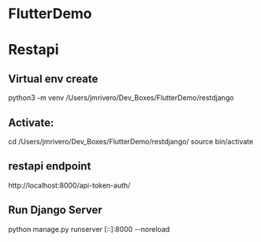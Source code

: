 # FlutterDemo

# Restapi

## Virtual env create

python3 -m venv /Users/jmrivero/Dev_Boxes/FlutterDemo/restdjango

## Activate:
cd /Users/jmrivero/Dev_Boxes/FlutterDemo/restdjango/
source bin/activate



## restapi endpoint
http://localhost:8000/api-token-auth/


## Run Django Server

python manage.py runserver [::]:8000 --noreload


